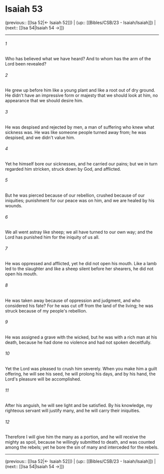 # Isaiah 53

(previous:: [[Isa 52|← Isaiah 52]]) | (up:: [[Bibles/CSB/23 - Isaiah/Isaiah]]) | (next:: [[Isa 54|Isaiah 54 →]])

***


###### 1 
Who has believed what we have heard? And to whom has the arm of the Lord been revealed? 

###### 2 
He grew up before him like a young plant and like a root out of dry ground. He didn't have an impressive form or majesty that we should look at him, no appearance that we should desire him. 

###### 3 
He was despised and rejected by men, a man of suffering who knew what sickness was. He was like someone people turned away from; he was despised, and we didn't value him. 

###### 4 
Yet he himself bore our sicknesses, and he carried our pains; but we in turn regarded him stricken, struck down by God, and afflicted. 

###### 5 
But he was pierced because of our rebellion, crushed because of our iniquities; punishment for our peace was on him, and we are healed by his wounds. 

###### 6 
We all went astray like sheep; we all have turned to our own way; and the Lord has punished him for the iniquity of us all. 

###### 7 
He was oppressed and afflicted, yet he did not open his mouth. Like a lamb led to the slaughter and like a sheep silent before her shearers, he did not open his mouth. 

###### 8 
He was taken away because of oppression and judgment, and who considered his fate? For he was cut off from the land of the living; he was struck because of my people's rebellion. 

###### 9 
He was assigned a grave with the wicked, but he was with a rich man at his death, because he had done no violence and had not spoken deceitfully. 

###### 10 
Yet the Lord was pleased to crush him severely. When you make him a guilt offering, he will see his seed, he will prolong his days, and by his hand, the Lord's pleasure will be accomplished. 

###### 11 
After his anguish, he will see light and be satisfied. By his knowledge, my righteous servant will justify many, and he will carry their iniquities. 

###### 12 
Therefore I will give him the many as a portion, and he will receive the mighty as spoil, because he willingly submitted to death, and was counted among the rebels; yet he bore the sin of many and interceded for the rebels.

***

(previous:: [[Isa 52|← Isaiah 52]]) | (up:: [[Bibles/CSB/23 - Isaiah/Isaiah]]) | (next:: [[Isa 54|Isaiah 54 →]])
